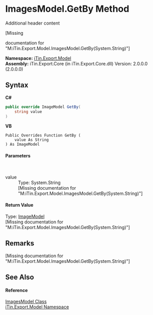 # ImagesModel.GetBy Method 
Additional header content 

\[Missing <summary> documentation for "M:iTin.Export.Model.ImagesModel.GetBy(System.String)"\]

**Namespace:**&nbsp;<a href="N_iTin_Export_Model">iTin.Export.Model</a><br />**Assembly:**&nbsp;iTin.Export.Core (in iTin.Export.Core.dll) Version: 2.0.0.0 (2.0.0.0)

## Syntax

**C#**<br />
``` C#
public override ImageModel GetBy(
	string value
)
```

**VB**<br />
``` VB
Public Overrides Function GetBy ( 
	value As String
) As ImageModel
```


#### Parameters
&nbsp;<dl><dt>value</dt><dd>Type: System.String<br />\[Missing <param name="value"/> documentation for "M:iTin.Export.Model.ImagesModel.GetBy(System.String)"\]</dd></dl>

#### Return Value
Type: <a href="T_iTin_Export_Model_ImageModel">ImageModel</a><br />\[Missing <returns> documentation for "M:iTin.Export.Model.ImagesModel.GetBy(System.String)"\]

## Remarks
\[Missing <remarks> documentation for "M:iTin.Export.Model.ImagesModel.GetBy(System.String)"\]

## See Also


#### Reference
<a href="T_iTin_Export_Model_ImagesModel">ImagesModel Class</a><br /><a href="N_iTin_Export_Model">iTin.Export.Model Namespace</a><br />